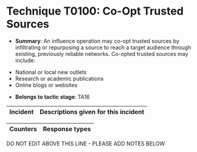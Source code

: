 # Technique T0100: Co-Opt Trusted Sources

* **Summary**: An influence operation may co-opt trusted sources by infiltrating or repurposing a source to  reach a target audience through existing, previously reliable networks. Co-opted trusted sources  may include:  
- National or local new outlets  
- Research or academic publications  
- Online blogs or websites 

* **Belongs to tactic stage**: TA16


| Incident | Descriptions given for this incident |
| -------- | -------------------- |



| Counters | Response types |
| -------- | -------------- |


DO NOT EDIT ABOVE THIS LINE - PLEASE ADD NOTES BELOW